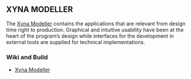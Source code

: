 ## XYNA MODELLER
The [Xyna Modeller](https://github.com/Xyna-Factory/xyna-modeller/wiki) contains the applications that are relevant from design time right to production. Graphical and intuitive usability have been at the heart of the program’s design while interfaces for the development in external tools are supplied for technical implementations.

### Wiki and Build
* [Xyna Modeller](https://github.com/Xyna-Factory/xyna-modeller/wiki)
